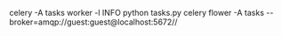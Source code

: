 celery -A tasks worker -l INFO
python tasks.py
celery flower -A tasks --broker=amqp://guest:guest@localhost:5672//
